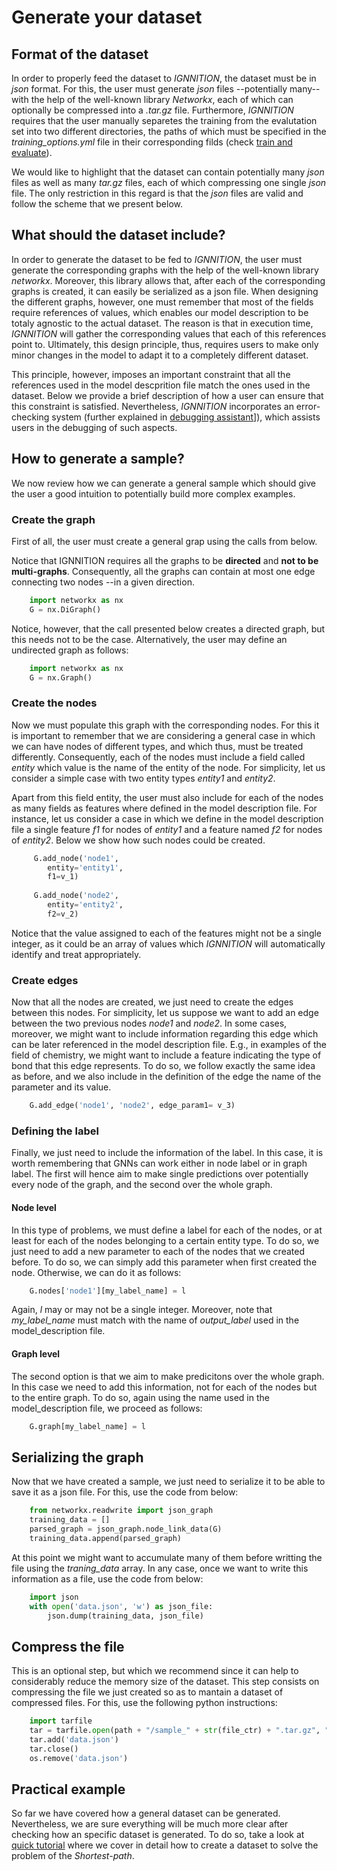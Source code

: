 # Generate your dataset

## Format of the dataset
In order to properly feed the dataset to *IGNNITION*, the dataset must be in *json* format. For this, the user must generate *json* files --potentially many-- with the help of the well-known library *Networkx*, each of which can optionally be compressed into a *.tar.gz* file. Furthermore, *IGNNITION* requires that the user manually separetes the training from the evalutation set into two different directories, the paths of which must be specified in the *training_options.yml* file in their corresponding filds (check [train and evaluate](./train_and_evaluate.md)).

We would like to highlight that the dataset can contain potentially many *json* files as well as many *tar.gz* files, each of which compressing one single *json* file. The only restriction in this regard is that the *json* files are valid and follow the scheme that we present below.


## What should the dataset include?
In order to generate the dataset to be fed to *IGNNITION*, the user must generate the corresponding graphs with the help of the well-known library *networkx*. Moreover, this library allows that, after each of the corresponding graphs is created, it can easily be serialized as a json file. When designing the different graphs, however, one must remember that most of the fields require references of values, which enables our model description to be totaly agnostic to the actual dataset. The reason is that in execution time, *IGNNITION* will gather the corresponding values that each of this references point to. Ultimately, this design principle, thus, requires users to make only minor changes in the model to adapt it to a completely different dataset. 

This principle, however, imposes an important constraint that all the references used in the model descprition file match the ones used in the dataset. Below we provide a brief description of how a user can ensure that this constraint is satisfied. Nevertheless, *IGNNITION* incorporates an error-checking system (further explained in [debugging assistant](./debugging_assistant.md)]), which assists users in the debugging of such aspects. 

## How to generate a sample?
We now review how we can generate a general sample which should give the user a good intuition to potentially build more complex examples.

### Create the graph
First of all, the user must create a general grap using the calls from below. 

Notice that IGNNITION requires all the graphs to be **directed** and **not to be multi-graphs**. Consequently, all the graphs can contain at most one edge connecting two nodes --in a given direction.

```python
    import networkx as nx 
    G = nx.DiGraph()
```

Notice, however, that the call presented below creates a directed graph, but this needs not to be the case. Alternatively, the user may define an undirected graph as follows:

```python
    import networkx as nx 
    G = nx.Graph()
```

### Create the nodes
Now we must populate this graph with the corresponding nodes. For this it is important to remember that we are considering a general case in which we can have nodes of different types, and which thus, must be treated differently. Consequently, each of the nodes must include a field called *entity* which value is the name of the entity of the node. For simplicity, let us consider a simple case with two entity types *entity1* and *entity2*. 

Apart from this field entity, the user must also include for each of the nodes as many fields as features where defined in the model description file. For instance, let us consider a case in which we define in the model description file a single feature *f1* for nodes of *entity1* and a feature named *f2* for nodes of *entity2*. Below we show how such nodes could be created.

```python
     G.add_node('node1',
        entity='entity1',
        f1=v_1)
      
     G.add_node('node2',
        entity='entity2',
        f2=v_2)
```
        
Notice that the value assigned to each of the features might not be a single integer, as it could be an array of values which *IGNNITION* will automatically identify and treat appropriately.

### Create edges
Now that all the nodes are created, we just need to create the edges between this nodes. For simplicity, let us suppose we want to add an edge between the two previous nodes *node1* and *node2*. In some cases, moreover, we might want to include information regarding this edge which can be later referenced in the model description file. E.g., in examples of the field of chemistry, we might want to include a feature indicating the type of bond that this edge represents. To do so, we follow exactly the same idea as before, and we also include in the definition of the edge the name of the parameter and its value.

```python
    G.add_edge('node1', 'node2', edge_param1= v_3)
```

### Defining the label
Finally, we just need to include the information of the label. In this case, it is worth remembering that GNNs can work either in node label or in graph label. The first will hence aim to make single predictions over potentially every node of the graph, and the second over the whole graph.

#### Node level
In this type of problems, we must define a label for each of the nodes, or at least for each of the nodes belonging to a certain entity type. To do so, we just need to add a new parameter to each of the nodes that we created before. To do so, we can simply add this parameter when first created the node. Otherwise, we can do it as follows:

```python
    G.nodes['node1'][my_label_name] = l
```

Again, *l* may or may not be a single integer. Moreover, note that *my_label_name* must match with the name of *output_label* used in the model_description file.

#### Graph level
The second option is that we aim to make predicitons over the whole graph. In this case we need to add this information, not for each of the nodes but to the entire graph. To do so, again using the name used in the model_description file, we proceed as follows:

```python
    G.graph[my_label_name] = l
```

## Serializing the graph
Now that we have created a sample, we just need to serialize it to be able to save it as a json file. For this, use the code from below:

```python
    from networkx.readwrite import json_graph
    training_data = []
    parsed_graph = json_graph.node_link_data(G)
    training_data.append(parsed_graph)
```

At this point we might want to accumulate many of them before writting the file using the *traning_data* array. In any case, once we want to write this information as a file, use the code from below:

```python
    import json
    with open('data.json', 'w') as json_file:
        json.dump(training_data, json_file)
```

## Compress the file
This is an optional step, but which we recommend since it can help to considerably reduce the memory size of the dataset. This step consists on compressing the file we just created so as to mantain a dataset of compressed files. For this, use the following python instructions:

```python
    import tarfile
    tar = tarfile.open(path + "/sample_" + str(file_ctr) + ".tar.gz", "w:gz")
    tar.add('data.json')
    tar.close()
    os.remove('data.json')
```

## Practical example
So far we have covered how a general dataset can be generated. Nevertheless, we are sure everything will be much more clear after checking how an specific dataset is generated. To do so, take a look at [quick tutorial](./quick_tutorial.md) where we cover in detail how to create a dataset to solve the problem of the *Shortest-path*.
